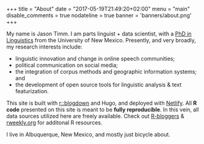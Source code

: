 +++
title = "About" 
date = "2017-05-19T21:49:20+02:00" 
menu = "main" 
disable_comments = true 
nodateline = true
banner = 'banners/about.png'
+++

My name is Jason Timm. I am parts linguist + data scientist, with a [PhD in Linguistics](http://digitalrepository.unm.edu/ling_etds/45/) from the University of New Mexico. Presently, and very broadly, my research interests include: 

* linguistic innovation and change in online speech communities;
* political communication on social media;
* the integration of corpus methods and geographic information systems; and
* the development of open source tools for linguistic analysis & text featurization.


This site is built with [r::blogdown](https://bookdown.org/yihui/blogdown/) and Hugo, and deployed with [Netlify](https://www.netlify.com/). All **R code** presented on this site is meant to be **fully reproducible**.  In this vein, all data sources utilized here are freely available.  Check out [R-bloggers](https://www.r-bloggers.com/) & [rweekly.org](https://rweekly.org/) for additonal R resources.


I live in Albuquerque, New Mexico, and mostly just bicycle about.